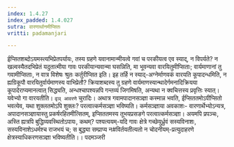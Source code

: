 ```yaml
---
index: 1.4.27
index_padded: 1.4.027
sutra: वारणार्थानमीप्सितः
vritti: padamanjari

---
```

ईप्सितशब्दोऽयमस्त्यभिप्रेतपर्यायः, तस्य ग्रहणे यवानामान्मीयत्वे गवां च परकीयत्व एव स्याद्, न विपर्यते? न खल्वस्यैतदभिप्रेतं यदुतात्मीया गावः परकीयान्यवान्मा घसन्निति, मा भूवन्यवा वारयितुमीप्सिताः; वार्यमाणानां तु गवामीप्सिताः, न वात्र विशेषः श्रुतः कर्तुरीप्सित इति। इह तर्हि न स्याद्-अग्नेर्माणवकं वारयति कूपादन्धमिति, न ह्यग्रिकूपौ वारयितुर्वार्यमाणस्य वाभिप्रेतौ? क्रियाशब्दस्य तु ग्रहणे वार्यमाणस्यान्थादेर्गमनादिक्रियया कूपादेराप्यमानत्वात् सिद्ध्यति, अन्धश्चापश्यन्नपि गन्तव्यं जिगमिषति, अन्यथा न क्वचित्तस्य प्रवृत्तिः स्यात्। यवेभ्यो गा वारयतीति। `वृञ् आवरणे` चुरादिः। अथात्र गवामपादानसञ्ज्ञा कस्मान्न भवति, ईप्सिततमोऽपीप्सितो भवत्येव, यथा शुक्लतमोऽपि शुक्लः? परत्वात्कर्मसञ्ज्ञा भविष्यति। कर्मसञ्ज्ञाया अवकाशः- वारणार्थेभ्योऽन्यत्र, अपादानसञ्ज्ञायास्तु प्रकर्षरहितमीत्सितम्, इप्सिततमस्य तूभयप्रसङगे परत्वात्कर्मसञ्ज्ञा। अयमपि प्रपञ्चः, अस्ति ह्यत्रपि बुद्धिव्यवस्थितोऽपायः, कथम्? पश्यत्ययम्-यदि गावः क्षेत्रे गच्छेयुर्ध्रुवं सस्यविनाशः, सस्यविनाशेऽधर्मश्च राजभयं च; स बुद्ध्या सम्प्राप्य न#विर्तयतीत्यतो न चोदनीयम्-प्रत्युदाहरणे क्षेत्रस्याधिकरणसञ्ज्ञा भविष्यतीति।।
पदमञ्जरी